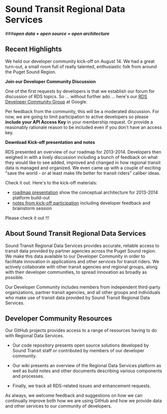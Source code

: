 # Sound Transit Regional Data Services

###***open data + open source + open architecture***

## Recent Highlights

We held our developer community kick-off on August 14. We had a great turn-out, a small room full of really talented, enthusiastic folk from around the Puget Sound Region.

**Join our Developer Community Discussion**

One of the first requests by developers is that we establish our forum for discussion of RDS topics. So ... without further ado ... here's our [RDS Developer Community Group](https://groups.google.com/forum/#!forum/soundtransit-rds) at Google. 

Per feedback from the community, this will be a moderated discussion. For now, we are going to limit participation to active developers so please **include your API Access Key** in your membership request. Or provide a reasonably rationale reason to be included even if you don't have an access key.

**Download Kick-off presentation and notes**

RDS presented an overview of our roadmap for 2013-2014. Developers then weighed in with a lively discussion including a bunch of feedback on what they would like to see added, improved and changed in how regional transit data is managed and organized. We even came up with a couple of exciting "save the world - or at least make life better for transit riders" caliber ideas.

Check it out. Here's to the kick-off materials:

* [roadmap presentation](https://github.com/SoundTransit/soundtransit-rds/wiki/docs/dev-meetup-2013-developer-kick-off-pptx.pdf) show the conceptual architecture for 2013-2014 platform build-out
* [notes from kick-off participation](https://github.com/SoundTransit/soundtransit-rds/wiki/docs/dev-meetup-feedback-writeup-2013-kick-off.pdf) including developer feedback and brainstorm session

Please check it out !!!

## About Sound Transit Regional Data Services

Sound Transit Regional Data Services provides accurate, reliable access to transit data provided by partner agencies across the Puget Sound region. We make this data available to our Developer Community in order to facilitate innovation in applications and other services for transit riders. We actively collaborate with other transit agencies and regional groups, along with their developer communities, to spread innovation as broadly as possible.

Our Developer Community includes members from independent third-party organizations, partner transit agencies, and all other groups and individuals who make use of transit data provided by Sound Transit Regional Data Services.

## Developer Community Resources

Our GitHub projects provides access to a range of resources having to do with Regional Data Services.

* Our code repository presents open source solutions developed by Sound Transit staff or contributed by members of our developer community.

* Our wiki presents an overview of the Regional Data Services platform as well as build notes and other documents describing various components and processes.

* Finally, we track all RDS-related issues and enhancement requests.

As always, we welcome feedback and suggestions on how we can continually improve both how we are using GitHub and how we provide data and other services to our community of developers.


